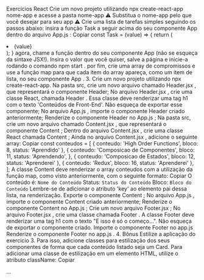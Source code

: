 Exercícios React
Crie um novo projeto utilizando npx create-react-app nome-app e acesse a pasta nome-app
⚠️ Substitua o nome-app pelo que você desejar para seu app ⚠️
Crie uma lista de tarefas simples seguindo os passos abaixo:
insira a função Task a seguir acima do seu componente App dentro do arquivo App.js :
Copiar
const Task = (value) => {
  return (
    <li>{value}</li>
  );
}
agora, chame a função dentro do seu componente App (não se esqueça da sintaxe JSX!). Insira o valor que você quiser, salve a página e inicie-a rodando o comando npm start .
por fim, crie uma array de compromissos e use a função map para que cada item do array apareça, como um item de lista, no seu componente App .
3. Crie um novo projeto utilizando npx create-react-app.
Na pasta src, crie um novo arquivo chamado Header.jsx , que representará o componente Header;
No arquivo Header.jsx , crie uma classe React, chamada Header . Essa classe deve renderizar uma tag h1 com o texto 'Conteúdos de Front-End'. Não esqueça de exportar esse componente;
No arquivo App.js , importe o componente Header criado anteriormente;
Renderize o componente Header no App.js ;
Na pasta src, crie um novo arquivo chamado Content.jsx , que representará o componente Content ;
Dentro do arquivo Content.jsx , crie uma classe React chamada Content ;
Ainda no arquivo Content.jsx , adicione o seguinte array:
Copiar
const conteudos = [
  {
    conteudo: 'High Order Functions',
    bloco: 8,
    status: 'Aprendido'
  },
  {
    conteudo: 'Composicao de Componentes',
    bloco: 11,
    status: 'Aprendendo',
  },
  {
    conteudo: 'Composicao de Estados',
    bloco: 12,
    status: 'Aprenderei'
  },
  {
    conteudo: 'Redux',
    bloco: 16,
    status: 'Aprenderei'
  },
];
A classe Content deve renderizar o array conteudos com a utilização da função map, como visto anteriormente, com o seguinte formato:
Copiar
O conteúdo é: `Nome do Conteúdo`
Status: `Status do Conteúdo`
Bloco: `Bloco do Conteúdo`
Lembre-se de adicionar o atributo 'key' ao elemento pai dessa lista, na renderização.
Exporte o componente Content ;
No arquivo App.js , importe o componente Content criado anteriormente;
Renderize o componente Content no App.js ;
Crie um novo arquivo Footer.jsx ;
No arquivo Footer.jsx , crie uma classe chamada Footer .
A classe Footer deve renderizar uma tag h1 com o texto "E isso é só o começo...". Não esqueça de exportar o componente criado.
Importe o componente Footer no app.js
Renderize o componente Footer no app.js .
4. Bônus Estilize a aplicação do exercicio 3. Para isso, adicione classes para estilização dos seus componentes de forma que cada conteúdo listado seja um Card.
Para adicionar uma classe de estilização em um elemento HTML, utilize o atributo className:
Copiar
<footer className='footer'>
  ...
</footer>